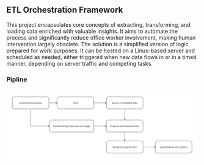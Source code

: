 ## ETL Orchestration Framework

This project encapsulates core concepts of extracting, transforming, and loading data enriched with valuable insights. It aims to automate the process and significantly reduce office worker involvement, making human intervention largely obsolete. The solution is a simplified version of logic prepared for work purposes. It can be hosted on a Linux-based server and scheduled as needed, either triggered when new data flows in or in a timed manner, depending on server traffic and competing tasks.

### Pipline
<p align="center">
  <img src=https://raw.githubusercontent.com/rusinmt/portfolio/refs/heads/main/Airflow/Images/plan.jpg>
</p>
